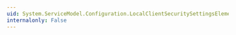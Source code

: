```yaml
---
uid: System.ServiceModel.Configuration.LocalClientSecuritySettingsElement.SessionKeyRenewalInterval
internalonly: False
---
```

